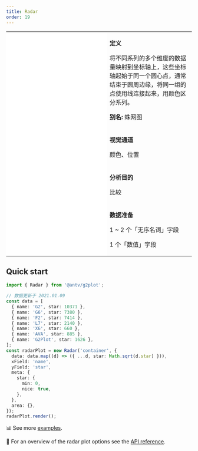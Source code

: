 ```yaml
---
title: Radar
order: 19
---
```


<div class="manual-docs">

 <div data-card-type="block" data-lake-card="table" id="pLwYV" class="">
    <table class="lake-table" style="width: 100%; outline: none; border-collapse: collapse;">
      <colgroup>
        <col width="425" span="1">
        <col width="340" span="1">
      </colgroup>
      <tbody>
        <tr style="height: 33px;">
          <td colspan="1" rowspan="4" style="background:#fff">
            <Playground path="more-plots/radar/demo/basic.ts" rid="rect1" ratio="0"></playground>
          </td>
          <td class="style1">
          <p><strong>定义</strong></p>
            <p><span class="lake-fontsize-12">将不同系列的多个维度的数据量映射到坐标轴上，这些坐标轴起始于同一个圆心点，通常结束于圆周边缘，将同一组的点使用线连接起来，用颜色区分系列。</span></p>
            <p><strong>别名: </strong><span class="lake-fontsize-12">蛛网图</span></p>
          </td>
        </tr>
        <tr style="height: 33px;">
          <td class="style1">
            <p><strong>视觉通道</strong></p>
            <p><span class="lake-fontsize-12">颜色、位置</span></p>
          </td>
        </tr>
        <tr style="height: 33px;">
          <td colspan="1">
            <p><strong>分析目的</strong></p>
            <p><span class="lake-fontsize-12">比较</span></p>
          </td>
        </tr>
        <tr style="height: 33px;">
          <td colspan="1">
            <p><strong>数据准备</strong></p>
               <p><span class="lake-fontsize-12">1 ~ 2 个「无序名词」字段</span></p>
            <p><span class="lake-fontsize-12">1 个「数值」字段</span></p>
          </td>
        </tr>
      </tbody>
    </table>
  </div>

## Quick start

<div class='sign'>

```ts
import { Radar } from '@antv/g2plot';

// 数据更新于 2021.01.09
const data = [
  { name: 'G2', star: 10371 },
  { name: 'G6', star: 7380 },
  { name: 'F2', star: 7414 },
  { name: 'L7', star: 2140 },
  { name: 'X6', star: 660 },
  { name: 'AVA', star: 885 },
  { name: 'G2Plot', star: 1626 },
];
const radarPlot = new Radar('container', {
  data: data.map((d) => ({ ...d, star: Math.sqrt(d.star) })),
  xField: 'name',
  yField: 'star',
  meta: {
    star: {
      min: 0,
      nice: true,
    },
  },
  area: {},
});
radarPlot.render();
```

</div>

📊 See more <a href="/en/examples/more-plots/radar" target='blank'>examples</a>.

🎨 For an overview of the radar plot options see the [API reference](/en/docs/api/plots/radar).

</div>
